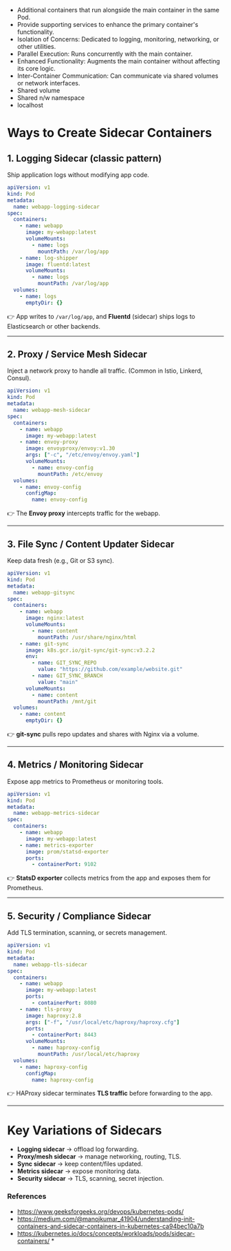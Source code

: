 * Additional containers that run alongside the main container in the same Pod.
* Provide supporting services to enhance the primary container's functionality.
* Isolation of Concerns: Dedicated to logging, monitoring, networking, or other utilities.
* Parallel Execution: Runs concurrently with the main container.
* Enhanced Functionality: Augments the main container without affecting its core logic.
* Inter-Container Communication: Can communicate via shared volumes or network interfaces.
* Shared volume
* Shared n/w namespace
* localhost



# **Ways to Create Sidecar Containers**

## **1. Logging Sidecar (classic pattern)**

Ship application logs without modifying app code.

```yaml
apiVersion: v1
kind: Pod
metadata:
  name: webapp-logging-sidecar
spec:
  containers:
    - name: webapp
      image: my-webapp:latest
      volumeMounts:
        - name: logs
          mountPath: /var/log/app
    - name: log-shipper
      image: fluentd:latest
      volumeMounts:
        - name: logs
          mountPath: /var/log/app
  volumes:
    - name: logs
      emptyDir: {}
```

👉 App writes to `/var/log/app`, and **Fluentd** (sidecar) ships logs to Elasticsearch or other backends.

---

## **2. Proxy / Service Mesh Sidecar**

Inject a network proxy to handle all traffic. (Common in Istio, Linkerd, Consul).

```yaml
apiVersion: v1
kind: Pod
metadata:
  name: webapp-mesh-sidecar
spec:
  containers:
    - name: webapp
      image: my-webapp:latest
    - name: envoy-proxy
      image: envoyproxy/envoy:v1.30
      args: ["-c", "/etc/envoy/envoy.yaml"]
      volumeMounts:
        - name: envoy-config
          mountPath: /etc/envoy
  volumes:
    - name: envoy-config
      configMap:
        name: envoy-config
```

👉 The **Envoy proxy** intercepts traffic for the webapp.

---

## **3. File Sync / Content Updater Sidecar**

Keep data fresh (e.g., Git or S3 sync).

```yaml
apiVersion: v1
kind: Pod
metadata:
  name: webapp-gitsync
spec:
  containers:
    - name: webapp
      image: nginx:latest
      volumeMounts:
        - name: content
          mountPath: /usr/share/nginx/html
    - name: git-sync
      image: k8s.gcr.io/git-sync/git-sync:v3.2.2
      env:
        - name: GIT_SYNC_REPO
          value: "https://github.com/example/website.git"
        - name: GIT_SYNC_BRANCH
          value: "main"
      volumeMounts:
        - name: content
          mountPath: /mnt/git
  volumes:
    - name: content
      emptyDir: {}
```

👉 **git-sync** pulls repo updates and shares with Nginx via a volume.

---

## **4. Metrics / Monitoring Sidecar**

Expose app metrics to Prometheus or monitoring tools.

```yaml
apiVersion: v1
kind: Pod
metadata:
  name: webapp-metrics-sidecar
spec:
  containers:
    - name: webapp
      image: my-webapp:latest
    - name: metrics-exporter
      image: prom/statsd-exporter
      ports:
        - containerPort: 9102
```

👉 **StatsD exporter** collects metrics from the app and exposes them for Prometheus.

---

## **5. Security / Compliance Sidecar**

Add TLS termination, scanning, or secrets management.

```yaml
apiVersion: v1
kind: Pod
metadata:
  name: webapp-tls-sidecar
spec:
  containers:
    - name: webapp
      image: my-webapp:latest
      ports:
        - containerPort: 8080
    - name: tls-proxy
      image: haproxy:2.8
      args: ["-f", "/usr/local/etc/haproxy/haproxy.cfg"]
      ports:
        - containerPort: 8443
      volumeMounts:
        - name: haproxy-config
          mountPath: /usr/local/etc/haproxy
  volumes:
    - name: haproxy-config
      configMap:
        name: haproxy-config
```

👉 HAProxy sidecar terminates **TLS traffic** before forwarding to the app.

---

# **Key Variations of Sidecars**

* **Logging sidecar** → offload log forwarding.
* **Proxy/mesh sidecar** → manage networking, routing, TLS.
* **Sync sidecar** → keep content/files updated.
* **Metrics sidecar** → expose monitoring data.
* **Security sidecar** → TLS, scanning, secret injection.

### References
- https://www.geeksforgeeks.org/devops/kubernetes-pods/
- https://medium.com/@manojkumar_41904/understanding-init-containers-and-sidecar-containers-in-kubernetes-ca94bec10a7b
- https://kubernetes.io/docs/concepts/workloads/pods/sidecar-containers/ *